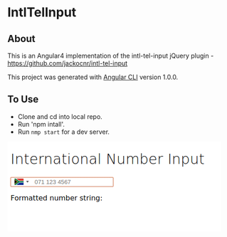# IntlTelInput

## About

This is an Angular4 implementation of the intl-tel-input jQuery plugin - https://github.com/jackocnr/intl-tel-input

This project was generated with [Angular CLI](https://github.com/angular/angular-cli) version 1.0.0.

## To Use

- Clone and cd into local repo.
- Run 'npm intall'.
- Run `nmp start` for a dev server. 

![Alt text](screenshot.gif)



